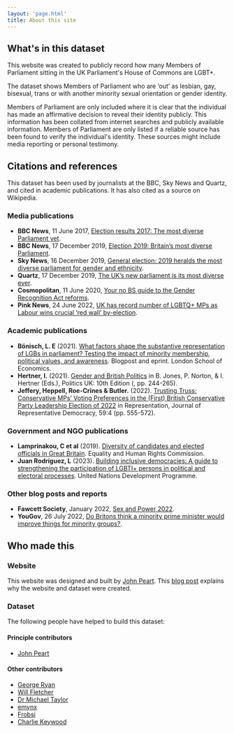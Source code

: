 ```yaml
---
layout: 'page.html'
title: About this site
---
```


## What's in this dataset 

This website was created to publicly record how many Members of Parliament sitting in the UK Parliament's House of Commons are LGBT+.

The dataset shows Members of Parliament who are ‘out’ as lesbian, gay, bisexual, trans or with another minority sexual orientation or gender identity.

Members of Parliament are only included where it is clear that the individual has made an affirmative decision to reveal their identity publicly. This information has been collated from internet searches and publicly available information. Members of Parliament are only listed if a reliable source has been found to verify the individual's identity. These sources might include media reporting or personal testimony.

## Citations and references

This dataset has been used by journalists at the BBC, Sky News and Quartz, and cited in academic publications. It has also cited as a source on Wikipedia.

### Media publications

- **BBC News**, 11 June 2017, [Election results 2017: The most diverse Parliament yet](https://www.bbc.co.uk/news/election-2017-40232272).
- **BBC News**, 17 December 2019, [Election 2019: Britain’s most diverse Parliament](https://www.bbc.co.uk/news/election-2019-50808536).
- **Sky News**, 16 December 2019, [General election: 2019 heralds the most diverse parliament for gender and ethnicity](https://news.sky.com/story/general-election-2019-heralds-the-most-diverse-parliament-for-gender-and-ethnicity-11885529).
- **Quartz**, 17 December 2019, [The UK’s new parliament is its most diverse ever](https://qz.com/1769275/new-uk-parliament-has-record-number-of-female-non-white-and-lgbtq-mps/).
- **Cosmopolitan**, 11 June 2020, [Your no BS guide to the Gender Recognition Act reforms](https://www.cosmopolitan.com/uk/reports/a29590439/gender-recognition-act/).
- **Pink News**, 24 June 2022, [UK has record number of LGBTQ+ MPs as Labour wins crucial ‘red wall’ by-election](https://www.thepinknews.com/2022/06/24/wakefield-by-election-lgbtq-mps-simon-lightwood/).

### Academic publications

- **Bönisch, L. E** (2021). [What factors shape the substantive representation of LGBs in parliament? Testing the impact of minority membership, political values, and awareness](https://blogs.lse.ac.uk/politicsandpolicy/lgb-representation/). Blogpost and eprint. London School of Economics. 
- **Hertner, I.** (2021). [Gender and British Politics](https://kclpure.kcl.ac.uk/portal/files/155399603/Hertner_Politics_UK_Chapter_11_proofs.pdf) in B. Jones, P. Norton, & I. Hertner (Eds.), Politics UK: 10th Edition (, pp. 244-265).
- **Jeffery, Heppell, Roe-Crines & Butler.** (2022). [Trusting Truss: Conservative MPs’ Voting Preferences in the (First) British Conservative Party Leadership Election of 2022](https://doi.org/10.1080/00344893.2023.2231469) in Representation, Journal of Representative Democracy, 59:4 (pp. 555-572).

### Government and NGO publications

- **Lamprinakou, C et al** (2019). [Diversity of candidates and elected officials in Great Britain](https://www.equalityhumanrights.com/en/publication-download/diversity-candidates-and-elected-officials-great-britain). Equality and Human Rights Commission.
- **Juan Rodríguez, L** (2023). [Building inclusive democracies: A guide to strengthening the participation of LGBTI+ persons in political and electoral processes](https://www.undp.org/publications/building-inclusive-democracies-guide-strengthening-participation-lgbti-persons-political-and-electoral-processes). United Nations Development Programme.

### Other blog posts and reports

- **Fawcett Society**, January 2022, [Sex and Power 2022](https://www.fawcettsociety.org.uk/sex-power-2022).
- **YouGov**, 26 July 2022, [Do Britons think a minority prime minister would improve things for minority groups?](https://yougov.co.uk/topics/politics/articles-reports/2022/07/26/do-britons-think-minority-prime-minister-would-imp).

## Who made this

### Website

This website was designed and built by [John Peart](//www.johnpe.art). This [blog post](https://www.johnpe.art/2020/02/24/making-a-dataset-of-lgbt-mps) explains why the website and dataset were created.

### Dataset

The following people have helped to build this dataset:

#### Principle contributors

- [John Peart](https://www.johnpe.art)

#### Other contributors

- [George Ryan](https://twitter.com/GeorgeMRyan)
- [Will Fletcher](https://twitter.com/WillFletchUK)
- [Dr Michael Taylor](https://github.com/HereAgain2024)
- [emynx](https://github.com/emynx)
- [Frobsi](https://github.com/Frobsi)
- [Charlie Keywood](https://github.com/keywoodcharlie)

